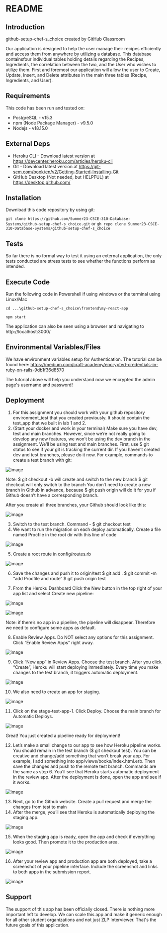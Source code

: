 # README

## Introduction

github-setup-chef-s_choice created by GitHub Classroom

Our application is designed to help the user manage their recipes efficiently and access them from anywhere by utilizing a database. This database containsfour individual tables holding details regarding the Recipes, Ingredients, the correlation between the two, and the User who wishes to utilize them. First and foremost our application will allow the user to Create, Update, Insert, and Delete attributes in the main three tables (Recipe, Ingredients, and User).

## Requirements

This code has been run and tested on:

- PostgreSQL - v15.3
- npm (Node Package Manager) - v9.5.0
- Nodejs - v18.15.0

## External Deps

- Heroku CLI - Download latest version at https://devcenter.heroku.com/articles/heroku-cli
- Git - Download latest version at https://git-scm.com/book/en/v2/Getting-Started-Installing-Git
- GitHub Desktop (Not needed, but HELPFUL) at https://desktop.github.com/

## Installation

Download this code repository by using git:

`git clone https://github.com/Summer23-CSCE-310-Database-Systems/github-setup-chef-s_choice.git`
 or 
`gh repo clone Summer23-CSCE-310-Database-Systems/github-setup-chef-s_choice`

## Tests

So far there is no formal way to test it using an external application, the only tests conducted are stress tests to see whether the functions perform as intended.

## Execute Code

Run the following code in Powershell if using windows or the terminal using Linux/Mac

`cd ...\github-setup-chef-s_choice\frontend\my-react-app`

`npm start`

The application can also be seen using a browser and navigating to http://localhost:3000/

## Environmental Variables/Files

We have environment variables setup for Authentication. The tutorial can be found here: https://medium.com/craft-academy/encrypted-credentials-in-ruby-on-rails-9db1f36d8570

The tutorial above will help you understand now we encrypted the admin page's username and password!

## Deployment

1. For this assignment you should work with your github repository environment_test that you created previously. It should contain the test_app that we built in lab 1 and 2.
2. (Start your docker and work in your terminal) Make sure you have dev, test and main branches. However, since we’re not really going to develop any new features, we won’t be using the dev branch in the assignment. We’ll be using test and main branches.
   First, use $ git status to see if your git is tracking the current dir.
   If you haven’t created dev and test branches, please do it now. For example, commands to create a test branch with git:

![image](https://user-images.githubusercontent.com/71986659/135948039-22d70b59-03fa-4c4a-8662-b7c939c08520.png)

Note:
$ git checkout -b <branch> will create and switch to the new branch
$ git checkout <branch> will only switch to the branch
You don’t need to create a new branch in Github in advance, because $ git push origin <branch> will do it for you if Github doesn’t have a corresponding branch.

After you create all three branches, your Github should look like this:

![image](https://user-images.githubusercontent.com/71986659/135948077-9673b8ee-26ce-401b-88e7-41b7effbabed.png)

3. Switch to the test branch. Command - $ git checkout test
4. We want to run the migration on each deploy automatically.
   Create a file named Procfile in the root dir with this line of code

![image](https://user-images.githubusercontent.com/71986659/135948122-5a288ca7-b2d9-4bf3-994f-764ef745efa3.png)

5. Create a root route in config/routes.rb

![image](https://user-images.githubusercontent.com/71986659/135948148-f2db8c45-f85c-4aab-978f-4541420953bf.png)

6. Save the changes and push it to origin/test
   $ git add .
   $ git commit -m “add Procfile and route”
   $ git push origin test

7. From the Heroku Dashboard
   Click the New button in the top right of your app list and select Create new pipeline:

![image](https://user-images.githubusercontent.com/71986659/135948863-45ea06e3-0cd2-41db-9d39-d0462e25d2dd.png)

![image](https://user-images.githubusercontent.com/71986659/135948970-bc33efa7-9f34-424a-b06b-95d8cd003632.png)

Note: if there’s no app in a pipeline, the pipeline will disappear. Therefore we need to configure some apps as default.

8. Enable Review Apps. Do NOT select any options for this assignment. Click “Enable Review Apps” right away.

![image](https://user-images.githubusercontent.com/71986659/135948431-c45d21f6-5739-49d0-b7d2-34fb4f2e2b26.png)

9. Click “New app” in Review Apps. Choose the test branch. After you click “Create”, Heroku will start deploying immediately. Every time you make changes to the test branch, it triggers automatic deployment.

![image](https://user-images.githubusercontent.com/71986659/135948488-4def3e28-2aee-4743-91a1-7df18f1f5303.png)

10. We also need to create an app for staging.

![image](https://user-images.githubusercontent.com/71986659/135948509-85fbad41-a97d-4333-ac92-b2f2e7dbf431.png)

11. Click on the stage-test-app-1. Click Deploy. Choose the main branch for Automatic Deploys.

![image](https://user-images.githubusercontent.com/71986659/135948553-cca214a5-e921-4785-9b2b-2683b6f17ae2.png)

Great! You just created a pipeline ready for deployment!

12. Let’s make a small change to our app to see how Heroku pipeline works.
    You should remain in the test branch ($ git checkout test). You can be creative and change/add something that won’t break your app.
    For example, I add something into app/views/books/index.html.erb.
    Then save the changes and push to the remote test branch. Commands are the same as step 6.
    You’ll see that Heroku starts automatic deployment in the review app. After the deployment is done, open the app and see if it works.

![image](https://user-images.githubusercontent.com/71986659/135948581-8ed1c1be-7964-41a9-9486-0bc54cc0e735.png)

13. Next, go to the Github website. Create a pull request and merge the changes from test to main
14. After the merge, you’ll see that Heroku is automatically deploying the staging app.

![image](https://user-images.githubusercontent.com/71986659/135948604-08bf5a98-5241-4d20-9c8d-470c5d5acddb.png)

15. When the staging app is ready, open the app and check if everything looks good. Then promote it to the production area.

![image](https://user-images.githubusercontent.com/71986659/135948649-39d786e5-ed24-47e3-9dd3-38d5fd6a49a2.png)

16. After your review app and production app are both deployed, take a screenshot of your pipeline interface. Include the screenshot and links to both apps in the submission report.

![image](https://user-images.githubusercontent.com/71986659/135948673-4f3fd547-1c55-4665-949b-1647f89399e7.png)

## Support

The support of this app has been officially closed. There is nothing more important left to develop. We can scale this app and make it generic enough for all other student organizations and not just ZLP Interviewer. That's the future goals of this application.